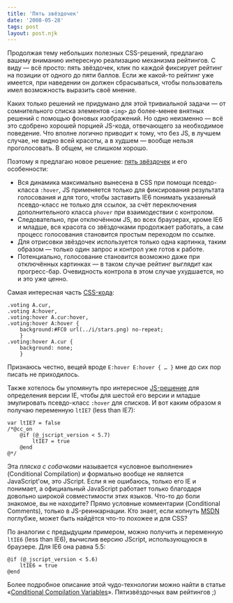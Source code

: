 ```yaml
---
title: 'Пять звёздочек'
date: '2008-05-28'
tags: post
layout: post.njk
---
```


Продолжая тему небольших полезных CSS-решений, предлагаю вашему вниманию интересную реализацию механизма рейтингов. С виду — всё просто: пять звёздочек, клик по каждой фиксирует рейтинг на позиции от одного до пяти баллов. Если же какой-то рейтинг уже имеется, при наведении он должен сбрасываться, чтобы пользователь имел возможность выразить своё мнение.

Каких только решений не придумано для этой тривиальной задачи — от сомнительного списка элементов `<img>` до более-менее внятных решений с помощью фоновых изображений. Но одно неизменно — всё это сдобрено хорошей порцией JS-кода, отвечающего за необходимое поведение. Что вполне логично приводит к тому, что без JS, в лучшем случае, не видно всей красоты, а в худшем — вообще нельзя проголосовать. В общем, не слишком хорошо.

Поэтому я предлагаю новое решение: [пять звёздочек](demo/) и его особенности:

- Вся динамика максимально вынесена в CSS при помощи псевдо-класса `:hover`, JS применяется только для фиксирования результата голосования и для того, чтобы заставить IE6 понимать указанный псевдо-класс не только для ссылок, за счёт переключения дополнительного класса `phover` при взаимодествии с контролом.
- Следовательно, при отключённом JS, во всех браузерах, кроме IE6 и младше, вся красота со звёздочками продолжает работать, а сам процесс голосования становится простым переходом по ссылке.
- Для отрисовки звёздочек используется только одна картинка, таким образом — только один запрос и контрол уже готов к работе.
- Потенциально, голосование становится возможно даже при отключённых картинках — в таком случае рейтинг выглядит как прогресс-бар. Очевидность контрола в этом случае ухудшается, но и это уже ценно.

Самая интересная часть [CSS-кода](demo/s/style.css):

    .voting A.cur,
    .voting A:hover,
    .voting:hover A.cur:hover,
    .voting:hover A:hover {
        background:#FC0 url(../i/stars.png) no-repeat;
        }
    .voting:hover A.cur {
        background: none;
        }

Признаюсь честно, вещей вроде `E:hover E:hover { … }` мне до сих пор писать не приходилось.

Также хотелось бы упомянуть про интересное [JS-решение](demo/j/script.js) для определения версии IE, чтобы для шестой его версии и младше эмулировать псевдо-класс `:hover` для списков. И вот каким образом я получаю переменную `ltIE7` (less than IE7):

    var ltIE7 = false
    /*@cc_on
        @if (@_jscript_version < 5.7)
            ltIE7 = true
        @end
    @*/

Эта _пляска с собачками_ называется «условное выполнение» (Conditional Compilation) и формально вообще не является JavaScript'ом, это JScript. Если я не ошибаюсь, только его IE и понимает, а официальный JavaScript работает только благодаря довольно широкой совместимости этих языков. Что-то до боли знакомое, вы не находите? Прямо условные комментарии (Conditional Comments), только в JS-реинкарнации. Кто знает, если копнуть [MSDN](http://msdn.microsoft.com/) поглубже, может быть найдётся что-то похожее и для CSS?

По аналогии с предыдущим примером, можно получить и переменную `ltIE6` (less than IE6), вычислив версию JScript, использующуюся в браузере. Для IE6 она равна 5.5:

    @if (@_jscript_version < 5.6)
        ltIE6 = true
    @end

Более подробное описание этой чудо-технологии можно найти в статье «[Conditional Compilation Variables](http://www.javascriptkit.com/javatutors/conditionalcompile2.shtml)». Пятизвёздочных вам рейтингов ;)
